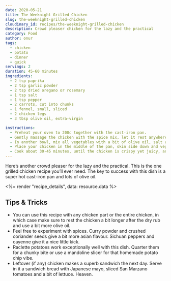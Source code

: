 ```yaml
---
date: 2020-05-21
title: The Weeknight Grilled Chicken
slug: the-weeknight-grilled-chicken
cloudinary_id: recipes/the-weeknight-grilled-chicken
description: Crowd pleaser chicken for the lazy and the practical
category: Food
author: onur
tags:
  - chicken
  - potato
  - dinner
  - quick
servings: 2
duration: 45-60 minutes
ingredients:
  - 2 tsp paprika
  - 2 tsp garlic powder
  - 2 tsp dried oregano or rosemary
  - 1 tsp salt
  - 1 tsp pepper
  - 2 carrots, cut into chunks
  - 1 fennel, small, sliced
  - 2 chicken legs
  - 3 tbsp olive oil, extra-virgin

instructions:
  - Preheat your oven to 200c together with the cast-iron pan.
  - Gently massage the chicken with the spice mix, let it rest anywhere from 1 hour to 1 day depending on how much time you have.
  - In another bowl, mix all vegetables with a bit of olive oil, salt and pepper
  - Place your chicken in the middle of the pan, skin side down and vegetables on the side. Drizzle generously with the rest of the olive oil.
  - Cook about 30-45 minutes, until the chicken is crispy yet juicy, and the vegetables are cooked yet tender.
---
```


Here’s another crowd pleaser for the lazy and the practical. This is the one grilled chicken recipe you’ll ever need. The key to success with this dish is a super hot cast-iron pan and lots of olive oil.

<%= render "recipe_details", data: resource.data %>

## Tips & Tricks

- You can use this recipe with any chicken part or the entire chicken, in which case make sure to rest the chicken a bit longer after the dry rub and use a bit more olive oil.
- Feel free to experiment with spices. Curry powder and crushed coriander seeds give a bit more asian flavour. Sichuan peppers and cayenne give it a nice little kick.
- Raclette potatoes work exceptionally well with this dish. Quarter them for a chunky bite or use a mandoline slicer for that homemade potato chip vibe.
- Leftover (if any) chicken makes a superb sandwich the next day. Serve in it a sandwich bread with Japanese mayo, sliced San Marzano tomatoes and a bit of lettuce. Heaven.
